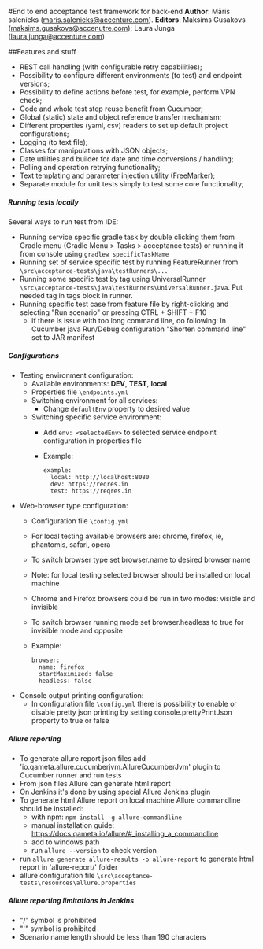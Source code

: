 #End to end acceptance test framework for back-end
**Author**: Māris salenieks (maris.salenieks@accenture.com).
**Editors**: Maksims Gusakovs (maksims.gusakovs@accenutre.com); Laura Junga (laura.junga@accenture.com)

##Features and stuff
* REST call handling (with configurable retry capabilities);
* Possibility to configure different environments (to test) and endpoint versions;
* Possibility to define actions before test, for example, perform VPN check;
* Code and whole test step reuse benefit from Cucumber;
* Global (static) state and object reference transfer mechanism;
* Different properties (yaml, csv) readers to set up default project configurations;
* Logging (to text file);
* Classes for manipulations with JSON objects;
* Date utilities and builder for date and time conversions / handling;
* Polling and operation retrying functionality;
* Text templating and parameter injection utility (FreeMarker);
* Separate module for unit tests simply to test some core functionality;

##### Running tests locally
Several ways to run test from IDE:
* Running service specific gradle task by double clicking them from Gradle menu (Gradle Menu > Tasks > acceptance tests) or running it from console using `gradlew specificTaskName`
* Running set of service specific test by running FeatureRunner from `\src\acceptance-tests\java\testRunners\...`
* Running some specific test by tag using UniversalRunner `\src\acceptance-tests\java\testRunners\UniversalRunner.java`. Put needed tag in tags block in runner.
* Running specific test case from feature file by right-clicking and selecting "Run scenario" or pressing CTRL + SHIFT + F10
    * if there is issue with too long command line, do following:
        In Cucumber java Run/Debug configuration "Shorten command line" set to JAR manifest

##### Configurations
* Testing environment configuration:
    * Available environments: **DEV**, **TEST**, **local**
    * Properties file `\endpoints.yml`
    * Switching environment for all services:
        * Change `defaultEnv`  property to desired value
    * Switching specific service environment:
        * Add `env: <selectedEnv>` to selected service endpoint configuration in properties file
        * Example:
        
              example:
                local: http://localhost:8080
                dev: https://reqres.in
                test: https://reqres.in
                
* Web-browser type configuration:
    * Configuration file `\config.yml`
    * For local testing available browsers are: chrome, firefox, ie, phantomjs, safari, opera
    * To switch browser type set browser.name to desired browser name
    * Note: for local testing selected browser should be installed on local machine
    * Chrome and Firefox browsers could be run in two modes: visible and invisible
    * To switch browser running mode set browser.headless to true for invisible mode and opposite
    * Example:

          browser:
            name: firefox
            startMaximized: false
            headless: false
            
* Console output printing configuration:
    * In configuration file `\config.yml` there is possibility to enable or disable pretty json printing by setting console.prettyPrintJson property to true or false


##### Allure reporting
* To generate allure report json files add 'io.qameta.allure.cucumberjvm.AllureCucumberJvm' plugin to Cucumber runner and run tests
* From json files Allure can generate html report
* On Jenkins it's done by using special Allure Jenkins plugin
* To generate html Allure report on local machine Allure commandline should be installed:
    * with npm: `npm install -g allure-commandline`
    * manual installation guide: https://docs.qameta.io/allure/#_installing_a_commandline
    * add to windows path
    * run `allure --version` to check version
* run `allure generate allure-results -o allure-report` to generate html report in 'allure-report/' folder
* allure configuration file `\src\acceptance-tests\resources\allure.properties`


##### Allure reporting limitations in Jenkins
* "/" symbol is prohibited
* "'" symbol is prohibited
* Scenario name length should be less than 190 characters

